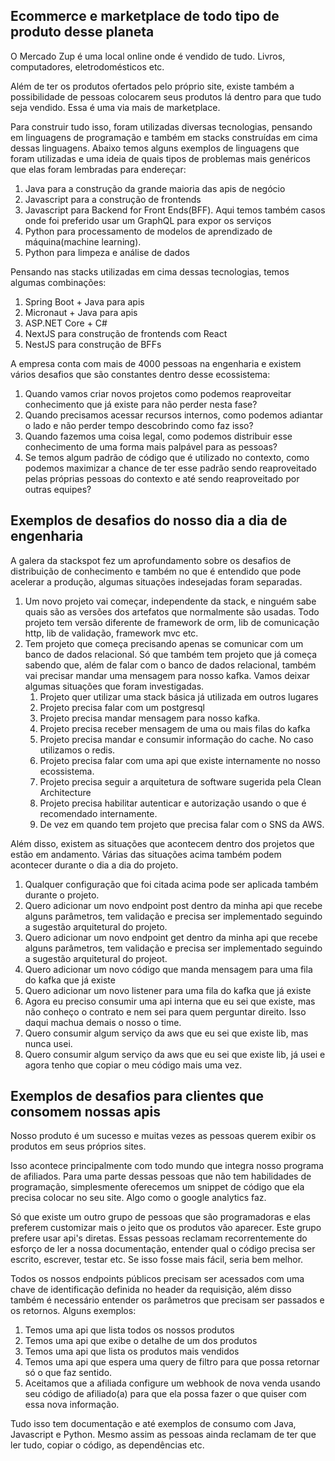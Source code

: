 ## Ecommerce e marketplace de todo tipo de produto desse planeta

O Mercado Zup é uma local online onde é vendido de tudo. Livros, computadores, eletrodomésticos etc. 

Além de ter os produtos ofertados pelo próprio site, existe também a possibilidade de pessoas colocarem seus produtos lá dentro para que tudo seja vendido. Essa é uma via mais de marketplace. 

Para construir tudo isso, foram utilizadas diversas tecnologias, pensando em linguagens de programação e também em stacks construídas em cima dessas linguagens. Abaixo temos alguns exemplos de linguagens que foram utilizadas e uma ideia de quais tipos de problemas mais genéricos que elas foram lembradas para endereçar:

1. Java para a construção da grande maioria das apis de negócio
1. Javascript para a construção de frontends 
1. Javascript para Backend for Front Ends(BFF). Aqui temos também casos onde foi preferido usar um GraphQL para expor os serviços
1. Python para processamento de modelos de aprendizado de máquina(machine learning). 
1. Python para limpeza e análise de dados

Pensando nas stacks utilizadas em cima dessas tecnologias, temos algumas combinações:

1. Spring Boot + Java para apis
1. Micronaut + Java para apis
1. ASP.NET Core + C#
1. NextJS para construção de frontends com React
1. NestJS para construção de BFFs

A empresa conta com mais de 4000 pessoas na engenharia e existem vários desafios que são constantes dentro desse ecossistema:

1. Quando vamos criar novos projetos como podemos reaproveitar conhecimento que já existe para não perder nesta fase?
1. Quando precisamos acessar recursos internos, como podemos adiantar o lado e não perder tempo descobrindo como faz isso?
1. Quando fazemos uma coisa legal, como podemos distribuir esse conhecimento de uma forma mais palpável para as pessoas? 
1. Se temos algum padrão de código que é utilizado no contexto, como podemos maximizar a chance de ter esse padrão sendo reaproveitado pelas próprias pessoas do contexto e até sendo reaproveitado por outras equipes?

## Exemplos de desafios do nosso dia a dia de engenharia

A galera da stackspot fez um aprofundamento sobre os desafios de distribuição de conhecimento e também no que é entendido que pode acelerar a produção, algumas situações indesejadas foram separadas. 

1. Um novo projeto vai começar, independente da stack, e ninguém sabe quais são as versões dos artefatos que normalmente são usadas. Todo projeto tem versão diferente de framework de orm, lib de comunicação http, lib de validação, framework mvc etc. 
1. Tem projeto que começa precisando apenas se comunicar com um banco de dados relacional. Só que também tem projeto que já começa sabendo que, além de falar com o banco de dados relacional, também vai precisar mandar uma mensagem para nosso kafka. Vamos deixar algumas situações que foram investigadas. 
    1. Projeto quer utilizar uma stack básica já utilizada em outros lugares
    1. Projeto precisa falar com um postgresql
    1. Projeto precisa mandar mensagem para nosso kafka. 
    1. Projeto precisa receber mensagem de uma ou mais filas do kafka
    1. Projeto precisa mandar e consumir informação do cache. No caso utilizamos o redis. 
    1. Projeto precisa falar com uma api que existe internamente no nosso ecossistema. 
    1. Projeto precisa seguir a arquitetura de software sugerida pela Clean Architecture
    1. Projeto precisa habilitar autenticar e autorização usando o que é recomendado internamente. 
    1. De vez em quando tem projeto que precisa falar com o SNS da AWS. 

Além disso, existem as situações que acontecem dentro dos projetos que estão em andamento. Várias das situações acima também podem acontecer durante o dia a dia do projeto. 

1. Qualquer configuração que foi citada acima pode ser aplicada também durante o projeto. 
1. Quero adicionar um novo endpoint post dentro da minha api que recebe alguns parâmetros, tem validação e precisa ser implementado seguindo a sugestão arquitetural do projeto. 
1. Quero adicionar um novo endpoint get dentro da minha api que recebe alguns parâmetros, tem validação e precisa ser implementado seguindo a sugestão arquitetural do projeot. 
1. Quero adicionar um novo código que manda mensagem para uma fila do kafka que já existe
1. Quero adicionar um novo listener para uma fila do kafka que já existe
1. Agora eu preciso consumir uma api interna que eu sei que existe, mas não conheço o contrato e nem sei para quem perguntar direito. Isso daqui machua demais o nosso o time. 
1. Quero consumir algum serviço da aws que eu sei que existe lib, mas nunca usei. 
1. Quero consumir algum serviço da aws que eu sei que existe lib, já usei e agora tenho que copiar o meu código mais uma vez. 


## Exemplos de desafios para clientes que consomem nossas apis

Nosso produto é um sucesso e muitas vezes as pessoas querem exibir os produtos em seus próprios sites. 

Isso acontece principalmente com todo mundo que integra nosso programa de afiliados. Para uma parte dessas pessoas que não tem habilidades de programação, simplesmente oferecemos um snippet de código que ela precisa colocar no seu site. Algo como o google analytics faz. 

Só que existe um outro grupo de pessoas que são programadoras e elas preferem customizar mais o jeito que os produtos vão aparecer. Este grupo prefere usar api's diretas. Essas pessoas reclamam recorrentemente do esforço de ler a nossa documentação, entender qual o código precisa ser escrito, escrever, testar etc. Se isso fosse mais fácil, seria bem melhor. 

Todos os nossos endpoints públicos precisam ser acessados com uma chave de identificação definida no header da requisição, além disso também é necessário entender os parâmetros que precisam ser passados e os retornos. Alguns exemplos:

1. Temos uma api que lista todos os nossos produtos 
1. Temos uma api que exibe o detalhe de um dos produtos
1. Temos uma api que lista os produtos mais vendidos
1. Temos uma api que espera uma query de filtro para que possa retornar só o que faz sentido. 
1. Aceitamos que a afiliada configure um webhook de nova venda usando seu código de afiliado(a) para que ela possa fazer o que quiser com essa nova informação. 

Tudo isso tem documentação e até exemplos de consumo com Java, Javascript e Python. Mesmo assim as pessoas ainda reclamam de ter que ler tudo, copiar o código, as dependências etc. 

